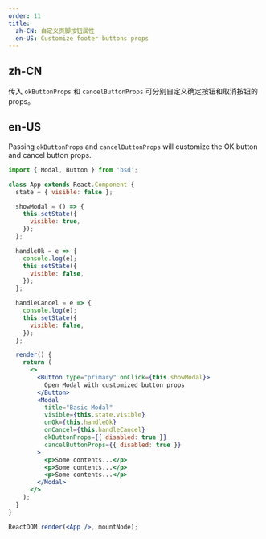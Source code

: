 ```yaml
---
order: 11
title:
  zh-CN: 自定义页脚按钮属性
  en-US: Customize footer buttons props
---
```


## zh-CN

传入 `okButtonProps` 和 `cancelButtonProps` 可分别自定义确定按钮和取消按钮的 props。

## en-US

Passing `okButtonProps` and `cancelButtonProps` will customize the OK button and cancel button props.

```jsx
import { Modal, Button } from 'bsd';

class App extends React.Component {
  state = { visible: false };

  showModal = () => {
    this.setState({
      visible: true,
    });
  };

  handleOk = e => {
    console.log(e);
    this.setState({
      visible: false,
    });
  };

  handleCancel = e => {
    console.log(e);
    this.setState({
      visible: false,
    });
  };

  render() {
    return (
      <>
        <Button type="primary" onClick={this.showModal}>
          Open Modal with customized button props
        </Button>
        <Modal
          title="Basic Modal"
          visible={this.state.visible}
          onOk={this.handleOk}
          onCancel={this.handleCancel}
          okButtonProps={{ disabled: true }}
          cancelButtonProps={{ disabled: true }}
        >
          <p>Some contents...</p>
          <p>Some contents...</p>
          <p>Some contents...</p>
        </Modal>
      </>
    );
  }
}

ReactDOM.render(<App />, mountNode);
```
